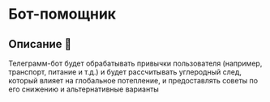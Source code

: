 # Бот-помощник
## Описание 🌵
Телеграмм-бот будет обрабатывать привычки пользователя (например, транспорт, питание и т.д.) и будет рассчитывать углеродный след, который влияет на глобальное потепление, и предоставлять советы по его снижению и альтернативные варианты
